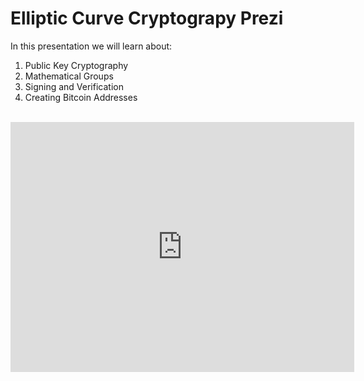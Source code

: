 # Elliptic Curve Cryptograpy Prezi

In this presentation we will learn about:
  1. Public Key Cryptography
  2. Mathematical Groups
  3. Signing and Verification
  4. Creating Bitcoin Addresses
</br>

<iframe id="iframe_container" frameborder="0" webkitallowfullscreen="" mozallowfullscreen="" allowfullscreen="" width="550" height="400" src="https://prezi.com/embed/paj-d7mgtdil/?bgcolor=ffffff&amp;lock_to_path=0&amp;autoplay=0&amp;autohide_ctrls=0&amp;landing_data=bHVZZmNaNDBIWnNjdEVENDRhZDFNZGNIUE43MHdLNWpsdFJLb2ZHanI5Z2RNalZsc1Mxb2RTdE5Tb3o2UWYxMzNnPT0&amp;landing_sign=siNtapne5l0nyzHbRNNb9PKOqRWNxiA3cOThfuAzbbg"></iframe>
